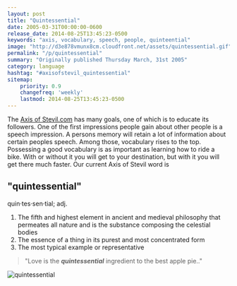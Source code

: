 ```yaml
---
layout: post
title: "Quintessential"
date: 2005-03-31T00:00:00-0600
release_date: 2014-08-25T13:45:23-0500
keywords: "axis, vocabulary, speech, people, quinteential"
image: "http://d3e878vmunx8cm.cloudfront.net/assets/quintessential.gif"
permalink: "/p/quintessential"
summary: "Originally published Thursday March, 31st 2005"
category: language
hashtag: "#axisofstevil_quintessential"
sitemap:
    priority: 0.9
    changefreq: 'weekly'
    lastmod: 2014-08-25T13:45:23-0500
---
```


[id_1]: http://d3e878vmunx8cm.cloudfront.net/assets/quintessential.gif "quintessential"
The [Axis of Stevil.com](/ "Axis of Stevil.com") has many goals, one of which is to educate its followers. One of the first impressions people gain about other people is a speech impression. A persons memory will retain a lot of information about certain peoples speech. Among those, vocabulary rises to the top. Possessing a good vocabulary is as important as learning how to ride a bike. With or without it you will get to your destination, but with it you will get there much faster. Our current Axis of Stevil word is

## "quintessential" ##

quin·tes·sen·tial; adj.

1. The fifth and highest element in ancient and medieval philosophy that permeates all nature and is the substance composing the celestial bodies
2. The essence of a thing in its purest and most concentrated form
3. The most typical example or representative

> "Love is the ***quintessential*** ingredient to the best apple pie.."

![quintessential][id_1]
